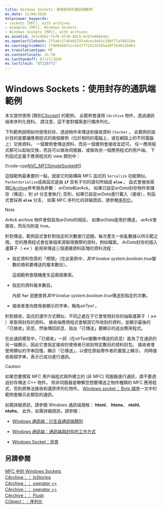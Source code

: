 ```yaml
---
title: Windows Sockets：使用封存的通訊端範例
ms.date: 11/04/2016
helpviewer_keywords:
- sockets [MFC], with archives
- examples [MFC], Windows Sockets
- Windows Sockets [MFC], with archives
ms.assetid: 2e3c9bb2-7e7b-4f28-8dc5-6cb7a484edac
ms.openlocfilehash: 275a6c274648225fedcec9d42c280f77af68158e
ms.sourcegitcommit: 1f009ab0f2cc4a177f2d1353d5a38f164612bdb1
ms.translationtype: MT
ms.contentlocale: zh-TW
ms.lasthandoff: 07/27/2020
ms.locfileid: "87226772"
---
```

# <a name="windows-sockets-example-of-sockets-using-archives"></a>Windows Sockets：使用封存的通訊端範例

本文提供使用 [類別[CSocket](../mfc/reference/csocket-class.md)] 的範例。 此範例會運用 `CArchive` 物件，透過通訊端來序列化資料。 請注意，這不會對檔案進行檔序列化。

下列範例說明如何使用封存，透過物件來傳送和接收資料 `CSocket` 。 此範例的設計目的是要讓應用程式的兩個實例（位於相同的電腦上，或在網路上的不同電腦上）交換資料。 一個實例會傳送資料，而另一個實例會接收並認可。 任一應用程式都可以起始交換，而且可以做為伺服器，或做為另一個應用程式的用戶端。 下列函式定義于應用程式的 view 類別中：

[!code-cpp[NVC_MFCSimpleSocket#1](../mfc/codesnippet/cpp/windows-sockets-example-of-sockets-using-archives_1.cpp)]

這個範例最重要的一點，就是它的結構與 MFC 函式的 `Serialize` 功能類似。 `PacketSerialize`成員函式是由 **`if`** 具有子句的語句所組成 **`else`** 。 函式會接收兩個[CArchive](../mfc/reference/carchive-class.md)參考做為參數： *arData*和*arAck*。 如果已設定*arData*封存物件來儲存（傳送），則 **`if`** 分支會執行; 否則，如果已設定*arData*進行載入（接收），則函式會採用 **`else`** 分支。 如需 MFC 序列化的詳細資訊，請參閱[序列化](../mfc/how-to-make-a-type-safe-collection.md)。

> [!NOTE]
> *ArAck* archive 物件會假設為*arData*的相反。 如果*arData*是用於傳送， *arAck*會接收，而反向則是 true。

針對傳送，範例函式會針對指定的次數進行迴圈，每次產生一些亂數據以供示範之用。 您的應用程式會從某個來源取得實際的資料，例如檔案。 *ArData*封存的插入運算子（ **<<** ）是用來傳送三個連續資料區塊的資料流程：

- 指定資料性質的「標頭」（在此案例中，*其中 bvalue system.boolean.true*變數的值和要傳送的複本數目）。

   這個範例會隨機產生這兩個專案。

- 指定的資料複本數目。

   內部 **`for`** 迴圈會將*其中 bvalue system.boolean.true*傳送到指定的次數。

- 接收者會向使用者顯示的字串，稱為*strText* 。

針對接收，函式的運作方式類似，不同之處在于它會使用封存的抽取運算子（ **>>** ）來取得封存的資料。 接收端應用程式會驗證它所收到的資料，並顯示最後的「已接收」訊息，然後傳回訊息，指出「已傳送」要顯示的送出應用程式。

在此通訊模型中，「已接收」一詞（在*strText*變數中傳送的訊息）是為了在通訊的另一端顯示，因此它會指定接收的使用者已收到特定數目的資料封包。 接收者會使用類似的字串回復，顯示「已傳送」，以便在原始寄件者的畫面上顯示。 同時接收兩個字串，表示已成功進行通訊。

> [!CAUTION]
> 如果您要撰寫 MFC 用戶端程式與所建立的 (非 MFC) 伺服器進行通訊，請不要透過封存傳送 C++ 物件。 除非伺服器是瞭解您想要傳送之物件種類的 MFC 應用程式，否則將無法接收和還原序列化物件。 [Windows socket： Byte 順序](../mfc/windows-sockets-byte-ordering.md)一文中的範例會顯示此類型的通訊。

如需詳細資訊，請參閱 Windows 通訊端規格： **htonl**、 **htons**、 **ntohl**、 **ntohs**。 此外，如需詳細資訊，請參閱：

- [Windows 通訊端：衍生自通訊端類別](../mfc/windows-sockets-deriving-from-socket-classes.md)

- [Windows 通訊端：通訊端與封存的工作方式](../mfc/windows-sockets-how-sockets-with-archives-work.md)

- [Windows Socket：背景](../mfc/windows-sockets-background.md)

## <a name="see-also"></a>另請參閱

[MFC 中的 Windows Sockets](../mfc/windows-sockets-in-mfc.md)<br/>
[CArchive：： IsStoring](../mfc/reference/carchive-class.md#isstoring)<br/>
[CArchive：： operator <<](../mfc/reference/carchive-class.md#operator_lt_lt)<br/>
[CArchive：： operator >>](../mfc/reference/carchive-class.md#operator_lt_lt)<br/>
[CArchive：： Flush](../mfc/reference/carchive-class.md#flush)<br/>
[CObject：：序列化](../mfc/reference/cobject-class.md#serialize)
